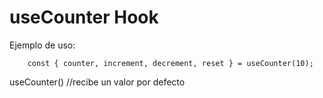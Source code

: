 # useCounter Hook

Ejemplo de uso:

```
    const { counter, increment, decrement, reset } = useCounter(10);
```

useCounter()  //recibe un valor por defecto
